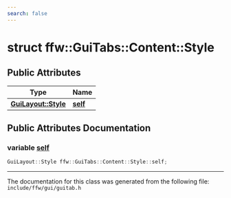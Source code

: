 ```yaml
---
search: false
---
```


# struct ffw::GuiTabs::Content::Style

## Public Attributes

|Type|Name|
|-----|-----|
|**[GuiLayout::Style](structffw_1_1_gui_layout_1_1_style.md)**|[**self**](structffw_1_1_gui_tabs_1_1_content_1_1_style.md#1a0f13b373c460f18cc73eadf7f9511510)|


## Public Attributes Documentation

### variable <a id="1a0f13b373c460f18cc73eadf7f9511510" href="#1a0f13b373c460f18cc73eadf7f9511510">self</a>

```cpp
GuiLayout::Style ffw::GuiTabs::Content::Style::self;
```





----------------------------------------
The documentation for this class was generated from the following file: `include/ffw/gui/guitab.h`
